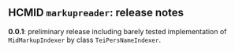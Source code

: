 ## HCMID `markupreader`: release notes


**0.0.1**: preliminary release including barely tested implementation of `MidMarkupIndexer` by class `TeiPersNameIndexer`.
